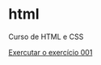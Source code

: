 # html
 Curso de HTML e CSS

<a href="https://julianspinellis.github.io/html/exercicios/ex001/index.html"> Exercutar o exercício 001</a>